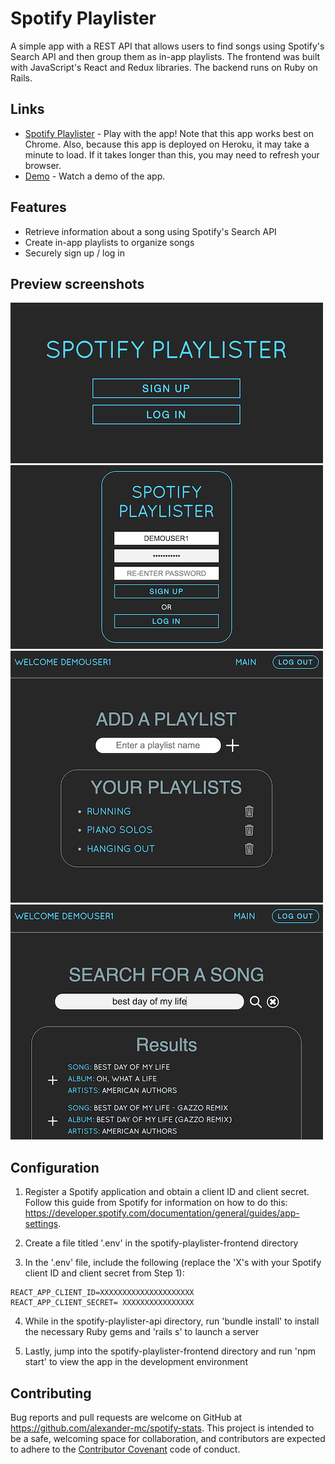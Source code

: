 # Spotify Playlister

A simple app with a REST API that allows users to find songs using Spotify's Search API and then group them as in-app playlists. The frontend was built with JavaScript's React and Redux libraries. The backend runs on Ruby on Rails.

## Links

+ [Spotify Playlister](https://spotifyplaylisterapp.herokuapp.com/) - Play with the app! Note that this app works best on Chrome. Also, because this app is deployed on Heroku, it may take a minute to load. If it takes longer than this, you may need to refresh your browser.
+ [Demo](https://youtu.be/nvTEAAqh5Pg) - Watch a demo of the app.

## Features

+ Retrieve information about a song using Spotify's Search API
+ Create in-app playlists to organize songs
+ Securely sign up / log in

## Preview screenshots

![Welcome Screen](spotify-playlister-frontend/public/screenshots/1_Welcome.png)
![Sign Up Screen](spotify-playlister-frontend/public/screenshots/2_Sign_Up.png)
![Playlists Screen](spotify-playlister-frontend/public/screenshots/3_Playlists.png)
![Search Screen](spotify-playlister-frontend/public/screenshots/4_Search.png)

## Configuration

1. Register a Spotify application and obtain a client ID and client secret. Follow this guide from Spotify for information on how to do this: https://developer.spotify.com/documentation/general/guides/app-settings.

2. Create a file titled '.env' in the spotify-playlister-frontend directory

3. In the '.env' file, include the following (replace the 'X's with your Spotify client ID and client secret from Step 1):

```
REACT_APP_CLIENT_ID=XXXXXXXXXXXXXXXXXXXXX
REACT_APP_CLIENT_SECRET= XXXXXXXXXXXXXXXX

```

4. While in the spotify-playlister-api directory, run 'bundle install' to install the necessary Ruby gems and 'rails s' to launch a server

5. Lastly, jump into the spotify-playlister-frontend directory and run 'npm start' to view the app in the development environment

## Contributing

Bug reports and pull requests are welcome on GitHub at https://github.com/alexander-mc/spotify-stats. This project is intended to be a safe, welcoming space for collaboration, and contributors are expected to adhere to the [Contributor Covenant](contributor-covenant.org) code of conduct.